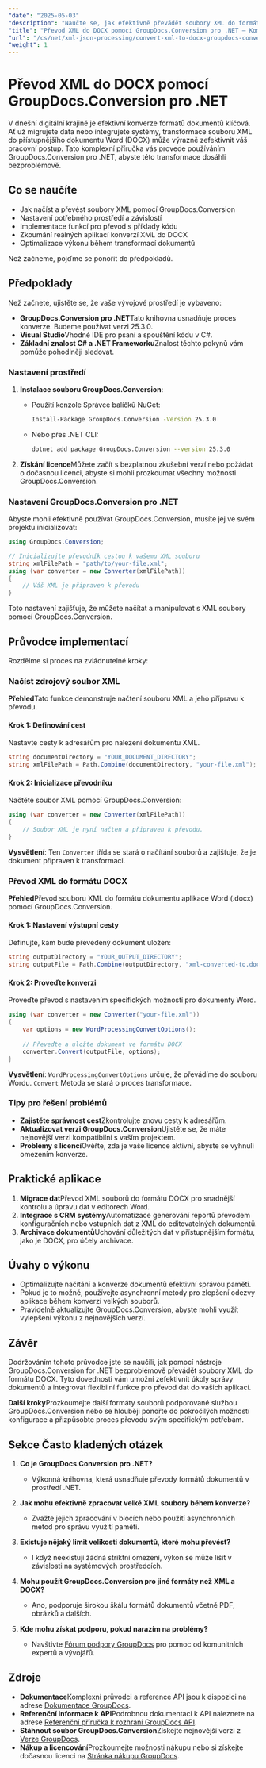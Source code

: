 ```yaml
---
"date": "2025-05-03"
"description": "Naučte se, jak efektivně převádět soubory XML do formátu DOCX pomocí nástroje GroupDocs.Conversion pro .NET. Tato podrobná příručka zahrnuje tipy pro nastavení, implementaci a výkon."
"title": "Převod XML do DOCX pomocí GroupDocs.Conversion pro .NET – Komplexní průvodce"
"url": "/cs/net/xml-json-processing/convert-xml-to-docx-groupdocs-conversion-net/"
"weight": 1
---
```


# Převod XML do DOCX pomocí GroupDocs.Conversion pro .NET

V dnešní digitální krajině je efektivní konverze formátů dokumentů klíčová. Ať už migrujete data nebo integrujete systémy, transformace souboru XML do přístupnějšího dokumentu Word (DOCX) může výrazně zefektivnit váš pracovní postup. Tato komplexní příručka vás provede používáním GroupDocs.Conversion pro .NET, abyste této transformace dosáhli bezproblémově.

## Co se naučíte

- Jak načíst a převést soubory XML pomocí GroupDocs.Conversion
- Nastavení potřebného prostředí a závislostí
- Implementace funkcí pro převod s příklady kódu
- Zkoumání reálných aplikací konverzí XML do DOCX
- Optimalizace výkonu během transformací dokumentů

Než začneme, pojďme se ponořit do předpokladů.

## Předpoklady

Než začnete, ujistěte se, že vaše vývojové prostředí je vybaveno:

- **GroupDocs.Conversion pro .NET**Tato knihovna usnadňuje proces konverze. Budeme používat verzi 25.3.0.
- **Visual Studio**Vhodné IDE pro psaní a spouštění kódu v C#.
- **Základní znalost C# a .NET Frameworku**Znalost těchto pokynů vám pomůže pohodlněji sledovat.

### Nastavení prostředí

1. **Instalace souboru GroupDocs.Conversion**:
   - Použití konzole Správce balíčků NuGet:
     ```bash
     Install-Package GroupDocs.Conversion -Version 25.3.0
     ```
   - Nebo přes .NET CLI:
     ```bash
     dotnet add package GroupDocs.Conversion --version 25.3.0
     ```

2. **Získání licence**Můžete začít s bezplatnou zkušební verzí nebo požádat o dočasnou licenci, abyste si mohli prozkoumat všechny možnosti GroupDocs.Conversion.

### Nastavení GroupDocs.Conversion pro .NET

Abyste mohli efektivně používat GroupDocs.Conversion, musíte jej ve svém projektu inicializovat:

```csharp
using GroupDocs.Conversion;

// Inicializujte převodník cestou k vašemu XML souboru
string xmlFilePath = "path/to/your-file.xml";
using (var converter = new Converter(xmlFilePath))
{
    // Váš XML je připraven k převodu
}
```

Toto nastavení zajišťuje, že můžete načítat a manipulovat s XML soubory pomocí GroupDocs.Conversion.

## Průvodce implementací

Rozdělme si proces na zvládnutelné kroky:

### Načíst zdrojový soubor XML

**Přehled**Tato funkce demonstruje načtení souboru XML a jeho přípravu k převodu.

#### Krok 1: Definování cest
Nastavte cesty k adresářům pro nalezení dokumentu XML.

```csharp
string documentDirectory = "YOUR_DOCUMENT_DIRECTORY";
string xmlFilePath = Path.Combine(documentDirectory, "your-file.xml");
```

#### Krok 2: Inicializace převodníku

Načtěte soubor XML pomocí GroupDocs.Conversion:

```csharp
using (var converter = new Converter(xmlFilePath))
{
    // Soubor XML je nyní načten a připraven k převodu.
}
```
**Vysvětlení**: Ten `Converter` třída se stará o načítání souborů a zajišťuje, že je dokument připraven k transformaci.

### Převod XML do formátu DOCX

**Přehled**Převod souboru XML do formátu dokumentu aplikace Word (.docx) pomocí GroupDocs.Conversion.

#### Krok 1: Nastavení výstupní cesty

Definujte, kam bude převedený dokument uložen:

```csharp
string outputDirectory = "YOUR_OUTPUT_DIRECTORY";
string outputFile = Path.Combine(outputDirectory, "xml-converted-to.docx");
```

#### Krok 2: Proveďte konverzi

Proveďte převod s nastavením specifických možností pro dokumenty Word.

```csharp
using (var converter = new Converter("your-file.xml"))
{
    var options = new WordProcessingConvertOptions();
    
    // Převeďte a uložte dokument ve formátu DOCX
    converter.Convert(outputFile, options);
}
```

**Vysvětlení**: `WordProcessingConvertOptions` určuje, že převádíme do souboru Wordu. `Convert` Metoda se stará o proces transformace.

### Tipy pro řešení problémů

- **Zajistěte správnost cest**Zkontrolujte znovu cesty k adresářům.
- **Aktualizovat verzi GroupDocs.Conversion**Ujistěte se, že máte nejnovější verzi kompatibilní s vaším projektem.
- **Problémy s licencí**Ověřte, zda je vaše licence aktivní, abyste se vyhnuli omezením konverze.

## Praktické aplikace

1. **Migrace dat**Převod XML souborů do formátu DOCX pro snadnější kontrolu a úpravu dat v editorech Word.
2. **Integrace s CRM systémy**Automatizace generování reportů převodem konfiguračních nebo vstupních dat z XML do editovatelných dokumentů.
3. **Archivace dokumentů**Uchování důležitých dat v přístupnějším formátu, jako je DOCX, pro účely archivace.

## Úvahy o výkonu

- Optimalizujte načítání a konverze dokumentů efektivní správou paměti.
- Pokud je to možné, používejte asynchronní metody pro zlepšení odezvy aplikace během konverzí velkých souborů.
- Pravidelně aktualizujte GroupDocs.Conversion, abyste mohli využít vylepšení výkonu z nejnovějších verzí.

## Závěr

Dodržováním tohoto průvodce jste se naučili, jak pomocí nástroje GroupDocs.Conversion for .NET bezproblémově převádět soubory XML do formátu DOCX. Tyto dovednosti vám umožní zefektivnit úkoly správy dokumentů a integrovat flexibilní funkce pro převod dat do vašich aplikací.

**Další kroky**Prozkoumejte další formáty souborů podporované službou GroupDocs.Conversion nebo se hlouběji ponořte do pokročilých možností konfigurace a přizpůsobte proces převodu svým specifickým potřebám.

## Sekce Často kladených otázek

1. **Co je GroupDocs.Conversion pro .NET?**
   - Výkonná knihovna, která usnadňuje převody formátů dokumentů v prostředí .NET.

2. **Jak mohu efektivně zpracovat velké XML soubory během konverze?**
   - Zvažte jejich zpracování v blocích nebo použití asynchronních metod pro správu využití paměti.

3. **Existuje nějaký limit velikosti dokumentů, které mohu převést?**
   - I když neexistují žádná striktní omezení, výkon se může lišit v závislosti na systémových prostředcích.

4. **Mohu použít GroupDocs.Conversion pro jiné formáty než XML a DOCX?**
   - Ano, podporuje širokou škálu formátů dokumentů včetně PDF, obrázků a dalších.

5. **Kde mohu získat podporu, pokud narazím na problémy?**
   - Navštivte [Fórum podpory GroupDocs](https://forum.groupdocs.com/c/conversion/10) pro pomoc od komunitních expertů a vývojářů.

## Zdroje

- **Dokumentace**Komplexní průvodci a reference API jsou k dispozici na adrese [Dokumentace GroupDocs](https://docs.groupdocs.com/conversion/net/).
- **Referenční informace k API**Podrobnou dokumentaci k API naleznete na adrese [Referenční příručka k rozhraní GroupDocs API](https://reference.groupdocs.com/conversion/net/).
- **Stáhnout soubor GroupDocs.Conversion**Získejte nejnovější verzi z [Verze GroupDocs](https://releases.groupdocs.com/conversion/net/).
- **Nákup a licencování**Prozkoumejte možnosti nákupu nebo si získejte dočasnou licenci na [Stránka nákupu GroupDocs](https://purchase.groupdocs.com/buy).